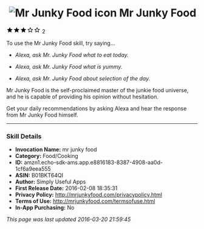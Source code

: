 # &nbsp;<img src="https://github.com/dale3h/alexa-skills-list/raw/master/skills/mr-junky-food/B01BKT64QI/app_icon" alt="Mr Junky Food icon" width="36"> Mr Junky Food
![3 stars](../../../images/ic_star_black_18dp_1x.png)![3 stars](../../../images/ic_star_black_18dp_1x.png)![3 stars](../../../images/ic_star_black_18dp_1x.png)![3 stars](../../../images/ic_star_border_black_18dp_1x.png)![3 stars](../../../images/ic_star_border_black_18dp_1x.png) 2

To use the Mr Junky Food skill, try saying...

* *Alexa, ask Mr. Junky Food what to eat today.*

* *Alexa, ask Mr. Junky Food what is yummy.*

* *Alexa, ask Mr. Junky Food about selection of the day.*

Mr Junky Food is the self-proclaimed master of the junkie food universe, and he is capable of providing his opinion without hesitation. 

Get your daily recommendations by asking Alexa and hear the response from Mr Junky Food himself.

***

### Skill Details

* **Invocation Name:** mr junky food
* **Category:** Food/Cooking
* **ID:** amzn1.echo-sdk-ams.app.e8816183-8387-4908-aa0d-1cf6a9eea555
* **ASIN:** B01BKT64QI
* **Author:** Simply Useful Apps
* **First Release Date:** 2016-02-08 18:35:31
* **Privacy Policy:** http://mrjunkyfood.com/privacypolicy.html
* **Terms of Use:** http://mrjunkyfood.com/termsofuse.html
* **In-App Purchasing:** No

*This page was last updated 2016-03-20 21:59:45*
